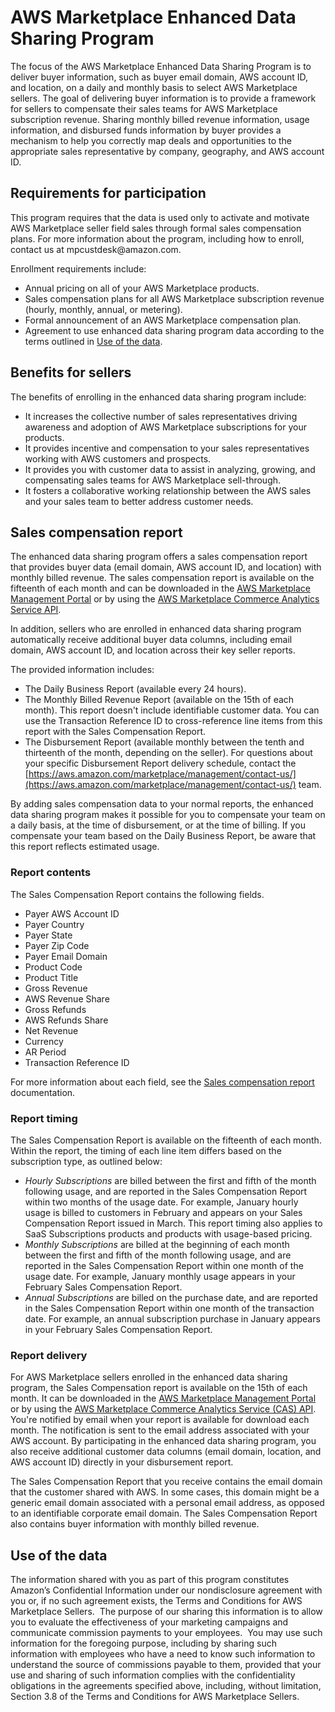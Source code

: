 # AWS Marketplace Enhanced Data Sharing Program<a name="enhanced-data-sharing-program"></a>

 The focus of the AWS Marketplace Enhanced Data Sharing Program is to deliver buyer information, such as buyer email domain, AWS account ID, and location, on a daily and monthly basis to select AWS Marketplace sellers\. The goal of delivering buyer information is to provide a framework for sellers to compensate their sales teams for AWS Marketplace subscription revenue\. Sharing monthly billed revenue information, usage information, and disbursed funds information by buyer provides a mechanism to help you correctly map deals and opportunities to the appropriate sales representative by company, geography, and AWS account ID\. 

## Requirements for participation<a name="requirements-for-aws-marketplace-seller-participation"></a>

 This program requires that the data is used only to activate and motivate AWS Marketplace seller field sales through formal sales compensation plans\. For more information about the program, including how to enroll, contact us at mpcustdesk@amazon\.com\. 

Enrollment requirements include:
+  Annual pricing on all of your AWS Marketplace products\. 
+  Sales compensation plans for all AWS Marketplace subscription revenue \(hourly, monthly, annual, or metering\)\. 
+  Formal announcement of an AWS Marketplace compensation plan\. 
+  Agreement to use enhanced data sharing program data according to the terms outlined in [Use of the data](#use-of-the-data)\. 

## Benefits for sellers<a name="benefits-for-aws-marketplace-sellers"></a>

 The benefits of enrolling in the enhanced data sharing program include: 
+  It increases the collective number of sales representatives driving awareness and adoption of AWS Marketplace subscriptions for your products\. 
+  It provides incentive and compensation to your sales representatives working with AWS customers and prospects\. 
+  It provides you with customer data to assist in analyzing, growing, and compensating sales teams for AWS Marketplace sell\-through\. 
+  It fosters a collaborative working relationship between the AWS sales and your sales team to better address customer needs\. 

## Sales compensation report<a name="sales-compensation-report-contents-timing-and-delivery"></a>

 The enhanced data sharing program offers a sales compensation report that provides buyer data \(email domain, AWS account ID, and location\) with monthly billed revenue\. The sales compensation report is available on the fifteenth of each month and can be downloaded in the [AWS Marketplace Management Portal](https://aws.amazon.com/marketplace/management/reports/) or by using the [AWS Marketplace Commerce Analytics Service API](https://aws.amazon.com/marketplace/management/cas/enroll)\. 

 In addition, sellers who are enrolled in enhanced data sharing program automatically receive additional buyer data columns, including email domain, AWS account ID, and location across their key seller reports\. 

The provided information includes:
+  The Daily Business Report \(available every 24 hours\)\. 
+  The Monthly Billed Revenue Report \(available on the 15th of each month\)\. This report doesn't include identifiable customer data\. You can use the Transaction Reference ID to cross\-reference line items from this report with the Sales Compensation Report\. 
+  The Disbursement Report \(available monthly between the tenth and thirteenth of the month, depending on the seller\)\. For questions about your specific Disbursement Report delivery schedule, contact the [https://aws.amazon.com/marketplace/management/contact-us/](https://aws.amazon.com/marketplace/management/contact-us/) team\.

 By adding sales compensation data to your normal reports, the enhanced data sharing program makes it possible for you to compensate your team on a daily basis, at the time of disbursement, or at the time of billing\. If you compensate your team based on the Daily Business Report, be aware that this report reflects estimated usage\. 

### Report contents<a name="sales-compensation-report-contents"></a>

 The Sales Compensation Report contains the following fields\. 
+  Payer AWS Account ID 
+  Payer Country 
+  Payer State 
+  Payer Zip Code 
+  Payer Email Domain 
+  Product Code 
+  Product Title 
+  Gross Revenue 
+  AWS Revenue Share 
+  Gross Refunds 
+  AWS Refunds Share 
+  Net Revenue 
+  Currency 
+  AR Period 
+  Transaction Reference ID 

For more information about each field, see the [Sales compensation report](sales-compensation-report.md) documentation\. 

### Report timing<a name="sales-compensation-report-timing"></a>

 The Sales Compensation Report is available on the fifteenth of each month\. Within the report, the timing of each line item differs based on the subscription type, as outlined below: 
+  *Hourly Subscriptions* are billed between the first and fifth of the month following usage, and are reported in the Sales Compensation Report within two months of the usage date\. For example, January hourly usage is billed to customers in February and appears on your Sales Compensation Report issued in March\. This report timing also applies to SaaS Subscriptions products and products with usage\-based pricing\. 
+  *Monthly Subscriptions* are billed at the beginning of each month between the first and fifth of the month following usage, and are reported in the Sales Compensation Report within one month of the usage date\. For example, January monthly usage appears in your February Sales Compensation Report\. 
+  *Annual Subscriptions* are billed on the purchase date, and are reported in the Sales Compensation Report within one month of the transaction date\. For example, an annual subscription purchase in January appears in your February Sales Compensation Report\. 

### Report delivery<a name="sales-compensation-report-delivery"></a>

 For AWS Marketplace sellers enrolled in the enhanced data sharing program, the Sales Compensation report is available on the 15th of each month\. It can be downloaded in the [AWS Marketplace Management Portal](https://aws.amazon.com/marketplace/management/reports/) or by using the [AWS Marketplace Commerce Analytics Service \(CAS\) API](https://aws.amazon.com/marketplace/management/cas/enroll)\. You're notified by email when your report is available for download each month\. The notification is sent to the email address associated with your AWS account\. By participating in the enhanced data sharing program, you also receive additional customer data columns \(email domain, location, and AWS account ID\) directly in your disbursement report\. 

The Sales Compensation Report that you receive contains the email domain that the customer shared with AWS\. In some cases, this domain might be a generic email domain associated with a personal email address, as opposed to an identifiable corporate email domain\. The Sales Compensation Report also contains buyer information with monthly billed revenue\.

## Use of the data<a name="use-of-the-data"></a>

 The information shared with you as part of this program constitutes Amazon’s Confidential Information under our nondisclosure agreement with you or, if no such agreement exists, the Terms and Conditions for AWS Marketplace Sellers\.  The purpose of our sharing this information is to allow you to evaluate the effectiveness of your marketing campaigns and communicate commission payments to your employees\.  You may use such information for the foregoing purpose, including by sharing such information with employees who have a need to know such information to understand the source of commissions payable to them, provided that your use and sharing of such information complies with the confidentiality obligations in the agreements specified above, including, without limitation, Section 3\.8 of the Terms and Conditions for AWS Marketplace Sellers\. 